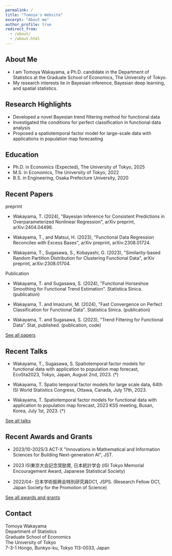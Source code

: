 ```yaml
---
permalink: /
title: "Tomoya's Website"
excerpt: "About me"
author_profile: true
redirect_from: 
  - /about/
  - /about.html
---
```


About Me
------
- I am Tomoya Wakayama, a Ph.D. candidate in the Department of Statistics at the Graduate School of Economics, The University of Tokyo. 
- My research interests lie in Bayesian inference, Bayesian deep learning, and spatial statistics.

Research Highlights
------
- Developed a novel Bayesian trend filtering method for functional data
- Investigated the conditions for perfect classification in functional data analysis
- Proposed a spatiotemporal factor model for large-scale data with applications in population map forecasting

Education
------
- Ph.D. in Economics (Expected), The University of Tokyo, 2025
- M.S. in Economics, The University of Tokyo, 2022
- B.S. in Engineering, Osaka Prefecture University, 2020

Recent Papers
------
preprint
- Wakayama, T. (2024), "Bayesian Inference for Consistent Predictions in Overparameterized Nonlinear Regression", arXiv preprint, arXiv:2404.04498.

- Wakayama, T., and Matsui, H. (2023), "Functional Data Regression Reconciles with Excess Bases", arXiv preprint, arXiv:2308.01724.

- Wakayama, T., Sugasawa, S., Kobayashi, G. (2023), "Similarity-based Random Partition Distribution for Clustering Functional Data", arXiv preprint, arXiv:2308.01704.

Publication
- Wakayama, T. and Sugasawa, S. (2024), "Functional Horseshoe Smoothing for Functional Trend Estimation". Statistica Sinica. (publication)

- Wakayama, T. and Imaizumi, M. (2024), "Fast Convergence on Perfect Classification for Functional Data". Statistica Sinica. (publication)

- Wakayama, T. and Sugasawa, S. (2023), "Trend Filtering for Functional Data". Stat, published. (publication, code)

[See all papers](/publications)

Recent Talks
------
- Wakayama, T., Sugasawa, S. Spatiotemporal factor models for functional data with application to population map forecast, EcoSta2023, Tokyo, Japan, August 2nd, 2023. (*)

- Wakayama, T. Spatio temporal factor models for large scale data, 64th ISI World Statistics Congress, Ottawa, Canada, July 17th, 2023.

- Wakayama, T. Spatiotemporal factor models for functional data with application to population map forecast, 2023 KSS meeting, Busan, Korea, July 1st, 2023. (*)

[See all talks](/talks)


Recent Awards and Grants
------
- 2023/10-2025/3  ACT-X "Innovations in Mathematical and Information Sciences for Building Next-generation AI", JST.

- 2023 ISI東京大会記念奨励賞, 日本統計学会 (ISI Tokyo Memorial Encouragement Award, Japanese Statistical Society)

- 2022/04- 日本学術振興会特別研究員DC1, JSPS. (Research Fellow DC1, Japan Society for the Promotion of Science)

[See all awards and grants](/awards_grants)


Contact
------
Tomoya Wakayama  
Department of Statistics  
Graduate School of Economics  
The University of Tokyo  
7-3-1 Hongo, Bunkyo-ku, Tokyo 113-0033, Japan  
